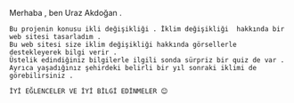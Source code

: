 Merhaba , ben Uraz Akdoğan . 


    Bu projenin konusu ikli değişikliği . İklim değişikliği  hakkında bir web sitesi tasarladım . 
    Bu web sitesi size iklim değişikliği hakkında görsellerle destekleyerek bilgi verir . 
    Üstelik edindiğiniz bilgilerle ilgili sonda sürpriz bir quiz de var . 
    Ayrıca yaşadığınız şehirdeki belirli bir yıl sonraki iklimi de görebilirsiniz . 

    İYİ EĞLENCELER VE İYİ BİLGİ EDİNMELER 😊
   
